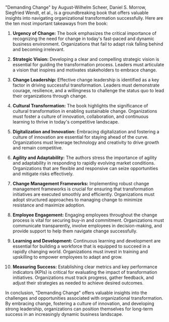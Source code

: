 "Demanding Change" by August-Wilhelm Scheer, Daniel S. Morrow, Siegfried Wendt, et al., is a groundbreaking book that offers valuable insights into navigating organizational transformation successfully. Here are the ten most important takeaways from the book:

1. **Urgency of Change:** The book emphasizes the critical importance of recognizing the need for change in today's fast-paced and dynamic business environment. Organizations that fail to adapt risk falling behind and becoming irrelevant.

2. **Strategic Vision:** Developing a clear and compelling strategic vision is essential for guiding the transformation process. Leaders must articulate a vision that inspires and motivates stakeholders to embrace change.

3. **Change Leadership:** Effective change leadership is identified as a key factor in driving successful transformation. Leaders must demonstrate courage, resilience, and a willingness to challenge the status quo to lead their organizations through change.

4. **Cultural Transformation:** The book highlights the significance of cultural transformation in enabling sustainable change. Organizations must foster a culture of innovation, collaboration, and continuous learning to thrive in today's competitive landscape.

5. **Digitalization and Innovation:** Embracing digitalization and fostering a culture of innovation are essential for staying ahead of the curve. Organizations must leverage technology and creativity to drive growth and remain competitive.

6. **Agility and Adaptability:** The authors stress the importance of agility and adaptability in responding to rapidly evolving market conditions. Organizations that are flexible and responsive can seize opportunities and mitigate risks effectively.

7. **Change Management Frameworks:** Implementing robust change management frameworks is crucial for ensuring that transformation initiatives are executed smoothly and efficiently. Organizations must adopt structured approaches to managing change to minimize resistance and maximize adoption.

8. **Employee Engagement:** Engaging employees throughout the change process is vital for securing buy-in and commitment. Organizations must communicate transparently, involve employees in decision-making, and provide support to help them navigate change successfully.

9. **Learning and Development:** Continuous learning and development are essential for building a workforce that is equipped to succeed in a rapidly changing world. Organizations must invest in training and upskilling to empower employees to adapt and grow.

10. **Measuring Success:** Establishing clear metrics and key performance indicators (KPIs) is critical for evaluating the impact of transformation initiatives. Organizations must track progress, gather feedback, and adjust their strategies as needed to achieve desired outcomes.

In conclusion, "Demanding Change" offers valuable insights into the challenges and opportunities associated with organizational transformation. By embracing change, fostering a culture of innovation, and developing strong leadership, organizations can position themselves for long-term success in an increasingly dynamic business landscape.
